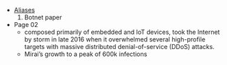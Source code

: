 - [Aliases](~/Aliases.md)
    1. Botnet paper
- Page 02
    - composed primarily of embedded and IoT devices, took the Internet by storm in late 2016 when it overwhelmed several high-profile targets with massive distributed denial-of-service (DDoS) attacks.
    - Mirai’s growth to a peak of 600k infections
